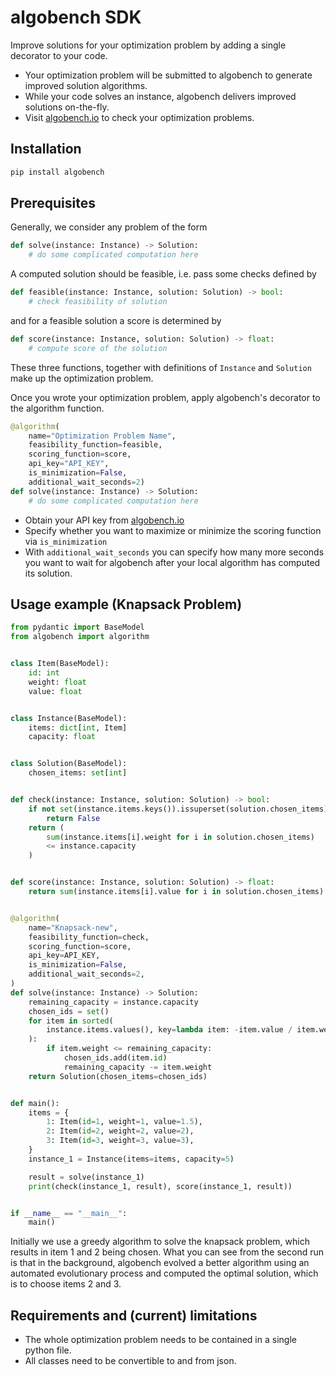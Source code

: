 # algobench SDK

Improve solutions for your optimization problem by adding a single decorator to your code.

- Your optimization problem will be submitted to algobench to generate improved solution algorithms.
- While your code solves an instance, algobench delivers improved solutions on-the-fly.
- Visit [algobench.io](https://algobench.io) to check your optimization problems.

## Installation

```bash
pip install algobench
```

## Prerequisites

Generally, we consider any problem of the form

```python
def solve(instance: Instance) -> Solution:
    # do some complicated computation here
```

A computed solution should be feasible, i.e. pass some checks defined by

```python
def feasible(instance: Instance, solution: Solution) -> bool:
    # check feasibility of solution
```

and for a feasible solution a score is determined by

```python
def score(instance: Instance, solution: Solution) -> float:
    # compute score of the solution
```

These three functions, together with definitions of `Instance` and `Solution` make up the optimization problem.

Once you wrote your optimization problem, apply algobench's decorator to the algorithm function.

```python
@algorithm(
    name="Optimization Problem Name",
    feasibility_function=feasible,
    scoring_function=score,
    api_key="API_KEY",
    is_minimization=False,
    additional_wait_seconds=2)
def solve(instance: Instance) -> Solution:
    # do some complicated computation here
```

- Obtain your API key from [algobench.io](https://algobench.io)
- Specify whether you want to maximize or minimize the scoring function via `is_minimization`
- With `additional_wait_seconds` you can specify how many more seconds you want to wait for algobench after your local algorithm has computed its solution.

## Usage example (Knapsack Problem)

```python
from pydantic import BaseModel
from algobench import algorithm


class Item(BaseModel):
    id: int
    weight: float
    value: float


class Instance(BaseModel):
    items: dict[int, Item]
    capacity: float


class Solution(BaseModel):
    chosen_items: set[int]


def check(instance: Instance, solution: Solution) -> bool:
    if not set(instance.items.keys()).issuperset(solution.chosen_items):
        return False
    return (
        sum(instance.items[i].weight for i in solution.chosen_items)
        <= instance.capacity
    )


def score(instance: Instance, solution: Solution) -> float:
    return sum(instance.items[i].value for i in solution.chosen_items)


@algorithm(
    name="Knapsack-new",
    feasibility_function=check,
    scoring_function=score,
    api_key=API_KEY,
    is_minimization=False,
    additional_wait_seconds=2,
)
def solve(instance: Instance) -> Solution:
    remaining_capacity = instance.capacity
    chosen_ids = set()
    for item in sorted(
        instance.items.values(), key=lambda item: -item.value / item.weight
    ):
        if item.weight <= remaining_capacity:
            chosen_ids.add(item.id)
            remaining_capacity -= item.weight
    return Solution(chosen_items=chosen_ids)


def main():
    items = {
        1: Item(id=1, weight=1, value=1.5),
        2: Item(id=2, weight=2, value=2),
        3: Item(id=3, weight=3, value=3),
    }
    instance_1 = Instance(items=items, capacity=5)

    result = solve(instance_1)
    print(check(instance_1, result), score(instance_1, result))


if __name__ == "__main__":
    main()
```

Initially we use a greedy algorithm to solve the knapsack problem, which results in item 1 and 2 being chosen. What you can see from the second run is that in the background, algobench evolved a better algorithm using an automated evolutionary process and computed the optimal solution, which is to choose items 2 and 3.

## Requirements and (current) limitations
- The whole optimization problem needs to be contained in a single python file.
- All classes need to be convertible to and from json.

